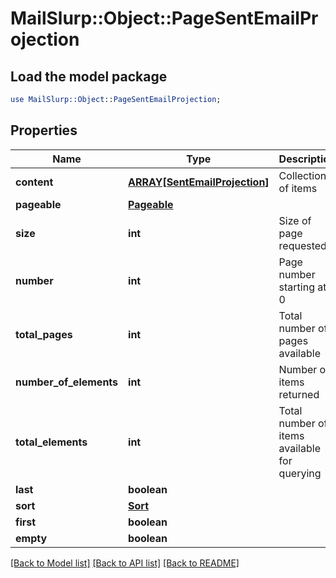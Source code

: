 # MailSlurp::Object::PageSentEmailProjection

## Load the model package
```perl
use MailSlurp::Object::PageSentEmailProjection;
```

## Properties
Name | Type | Description | Notes
------------ | ------------- | ------------- | -------------
**content** | [**ARRAY[SentEmailProjection]**](SentEmailProjection) | Collection of items | [optional] 
**pageable** | [**Pageable**](Pageable) |  | [optional] 
**size** | **int** | Size of page requested | [optional] 
**number** | **int** | Page number starting at 0 | [optional] 
**total_pages** | **int** | Total number of pages available | [optional] 
**number_of_elements** | **int** | Number of items returned | [optional] 
**total_elements** | **int** | Total number of items available for querying | [optional] 
**last** | **boolean** |  | [optional] 
**sort** | [**Sort**](Sort) |  | [optional] 
**first** | **boolean** |  | [optional] 
**empty** | **boolean** |  | [optional] 

[[Back to Model list]](../README#documentation-for-models) [[Back to API list]](../README#documentation-for-api-endpoints) [[Back to README]](../README)


